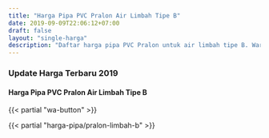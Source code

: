 ```yaml
---
title: "Harga Pipa PVC Pralon Air Limbah Tipe B"
date: 2019-09-09T22:06:12+07:00
draft: false
layout: "single-harga"
description: "Daftar harga pipa PVC Pralon untuk air limbah tipe B. Warna pipa air limbah ini orange dengan panjang 6 meter dan tipe sambungan RRJ/SCJ"
---
```


### Update Harga Terbaru 2019

#### Harga Pipa PVC Pralon Air Limbah Tipe B

{{< partial "wa-button" >}}

{{< partial "harga-pipa/pralon-limbah-b" >}}
